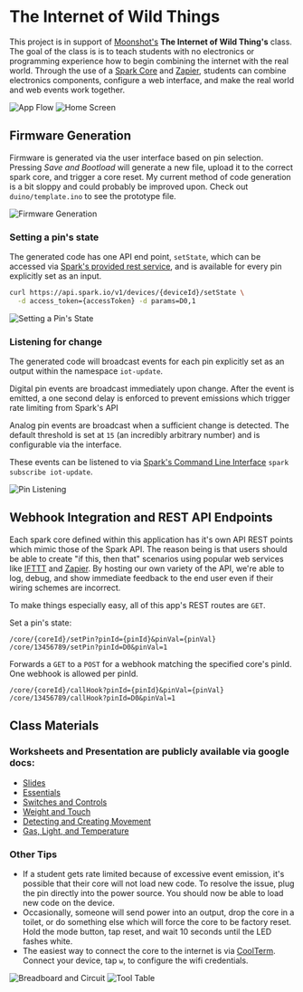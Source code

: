 # The Internet of Wild Things

This project is in support of [Moonshot's](http://moonshot.barkleyus.com/) **The Internet of Wild Thing's** class. The goal of the class is is to teach students with no electronics or programming experience how to begin combining the internet with the real world. Through the use of a [Spark Core](http://spark.io) and [Zapier](http://zapier.com/), students can combine electronics components, configure a web interface, and make the real world and web events work together.

![App Flow](http://i.imgur.com/jvJq5b5.jpg)
![Home Screen](http://i.imgur.com/tykNxQV.png)

## Firmware Generation
Firmware is generated via the user interface based on pin selection. Pressing *Save and Bootload* will generate a new file, upload it to the correct spark core, and trigger a core reset. My current method of code generation is a bit sloppy and could probably be improved upon. Check out `duino/template.ino` to see the prototype file.

![Firmware Generation](http://i.imgur.com/cV2nqXK.png)

### Setting a pin's state
The generated code has one API end point, `setState`, which can be accessed via [Spark's provided rest service](http://docs.spark.io/#/), and is available for every pin explicitly set as an input.

```bash
curl https://api.spark.io/v1/devices/{deviceId}/setState \
  -d access_token={accessToken} -d params=D0,1
```

![Setting a Pin's State](http://i.imgur.com/XVMgxCf.png)

### Listening for change
The generated code will broadcast events for each pin explicitly set as an output within the namespace `iot-update`.

Digital pin events are broadcast immediately upon change. After the event is emitted, a one second delay is enforced to prevent emissions which trigger rate limiting from Spark's API

Analog pin events are broadcast when a sufficient change is detected. The default threshold is set at `15` (an incredibly arbitrary number) and is configurable via the interface.

These events can be listened to via [Spark's Command Line Interface](https://github.com/spark/spark-cli) `spark subscribe iot-update`.

![Pin Listening](http://i.imgur.com/YIAsuAj.png)

## Webhook Integration and REST API Endpoints
Each spark core defined within this application has it's own API REST points which mimic those of the Spark API. The reason being is that users should be able to create "if this, then that" scenarios using popular web services like [IFTTT](https://ifttt.com/) and [Zapier](https://zapier.com/). By hosting our own variety of the API, we're able to log, debug, and show immediate feedback to the end user even if their wiring schemes are incorrect.

To make things especially easy, all of this app's REST routes are `GET`.

Set a pin's state:
```
/core/{coreId}/setPin?pinId={pinId}&pinVal={pinVal}
/core/13456789/setPin?pinId=D0&pinVal=1
```

Forwards a `GET` to a `POST` for a webhook matching the specified core's pinId. One webhook is allowed per pinId.
```
/core/{coreId}/callHook?pinId={pinId}&pinVal={pinVal}
/core/13456789/callHook?pinId=D0&pinVal=1
```

## Class Materials
### Worksheets and Presentation are publicly available via google docs:
* [Slides](https://docs.google.com/presentation/d/12QPfs99aJnxXwtKe0scYcNoUmi8t3_ACDv7x8QgXx2k/edit?usp=sharing)
* [Essentials](https://docs.google.com/document/d/1rtvIpxw_VBBPk4kuN3pqxlyxZDnfJMqKLS4J3WeVfQ0/edit?usp=sharing)
* [Switches and Controls](https://docs.google.com/document/d/1SO6Q5rlsIMHSP5gGgDt0duH2wln8jjoJAgtfH303Y9s/edit?usp=sharing)
* [Weight and Touch](https://docs.google.com/document/d/1Lw6EdYqnHf8duMMRAUMgkTeEKRPHWlA3ojJL1Aht8Ec/edit?usp=sharing)
* [Detecting and Creating Movement](https://docs.google.com/document/d/18axQn_0DZHCxeeXUvFbedITiu49fLXiST5Zi_AW9EDA/edit?usp=sharing)
* [Gas, Light, and Temperature](https://docs.google.com/document/d/1x_c-cZCMOsWPZRIEOcMl3W1colC7D9-NmNlXgSusq60/edit?usp=sharing)

### Other Tips
* If a student gets rate limited because of excessive event emission, it's possible that their core will not load new code. To resolve the issue, plug the pin directly into the power source. You should now be able to load new code on the device.
* Occasionally, someone will send power into an output, drop the core in a toilet, or do something else which will force the core to be factory reset. Hold the mode button, tap reset, and wait 10 seconds until the LED fashes white.
* The easiest way to connect the core to the internet is via [CoolTerm](http://freeware.the-meiers.org/). Connect your device, tap `w`, to configure the wifi credentials.

![Breadboard and Circuit](http://i.imgur.com/iCDqQ00.jpg)
![Tool Table](http://i.imgur.com/ZZO8H67.jpg)

